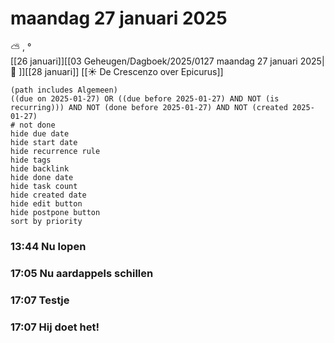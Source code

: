 # maandag 27 januari 2025

⛅ , °<br>[[26 januari]][[03 Geheugen/Dagboek/2025/0127 maandag 27 januari 2025| 📓 ]][[28 januari]]
[[☀️ De Crescenzo over Epicurus]]
```tasks
(path includes Algemeen)
((due on 2025-01-27) OR ((due before 2025-01-27) AND NOT (is recurring))) AND NOT (done before 2025-01-27) AND NOT (created 2025-01-27)
# not done
hide due date
hide start date
hide recurrence rule
hide tags
hide backlink
hide done date
hide task count
hide created date
hide edit button
hide postpone button 
sort by priority 
```
### 13:44 Nu lopen 
### 17:05 Nu aardappels schillen 
### 17:07 Testje  
### 17:07 Hij doet het!  